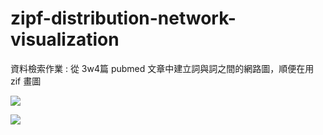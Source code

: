 # zipf-distribution-network-visualization
資料檢索作業 : 從 3w4篇 pubmed 文章中建立詞與詞之間的網路圖，順便在用 zif 畫圖

![](https://i.imgur.com/JCRGbvg.png)

![](https://i.imgur.com/qsdviRL.gif)
